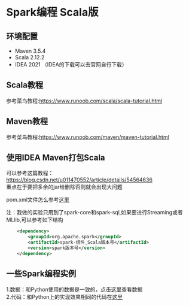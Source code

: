 # Spark编程 Scala版

## 环境配置
- Maven 3.5.4
- Scala 2.12.2
- IDEA 2021 （IDEA的下载可以去官网自行下载）


## Scala教程
参考菜鸟教程:https://www.runoob.com/scala/scala-tutorial.html

## Maven教程
参考菜鸟教程:https://www.runoob.com/maven/maven-tutorial.html

## 使用IDEA Maven打包Scala
可以参考这篇教程：https://blog.csdn.net/u011470552/article/details/54564636  
重点在于要把多余的jar给删除否则就会出现大问题

pom.xml文件怎么参考[这里](./pom.xml)

注：我做的实验只用到了spark-core和spark-sql,如果要进行Streaming或者MLlib,可以参考如下结构
```xml
    <dependency>
        <groupId>org.apache.spark</groupId>
        <artifactId>spark-组件_Scala版本号</artifactId>
        <version>spark版本号</version>
    </dependency>
```


## 一些Spark编程实例
1.数据：和Python使用的数据是一致的，点击[这里](../../data)查看数据  
2.代码：和Python上的实现效果相同的代码在[这里](./ScalaProject)